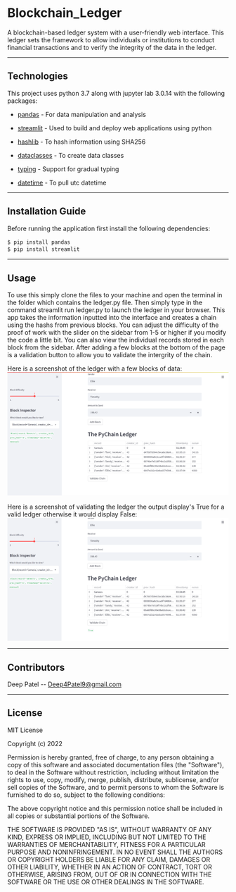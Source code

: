 # Blockchain_Ledger

A blockchain-based ledger system with a user-friendly web interface. This ledger sets the framework to allow individuals or institutions to conduct financial transactions and to verify the integrity of the data in the ledger.

---

## Technologies

This project uses python 3.7 along with jupyter lab 3.0.14 with the following packages:


* [pandas](https://github.com/pandas-dev/pandas) - For data manipulation and analysis

* [streamlit](https://docs.streamlit.io/) - Used to build and deploy web applications using python

* [hashlib](https://docs.python.org/3/library/hashlib.html) - To hash information using SHA256

* [dataclasses](https://docs.python.org/3/library/dataclasses.html) - To create data classes 

* [typing](https://docs.python.org/3/library/typing.html) - Support for gradual typing

* [datetime](https://docs.python.org/3/library/datetime.html) - To pull utc datetime

---

## Installation Guide

Before running the application first install the following dependencies:

```python
$ pip install pandas
$ pip install streamlit

```

---

## Usage

To use this simply clone the files to your machine and open the terminal in the folder which contains the ledger.py file. Then simply type in the command streamlit run ledger.py to launch the ledger in your browser. This app takes the information inputted into the interface and creates a chain using the hashs from previous blocks. You can adjust the difficulty of the proof of work with the slider on the sidebar from 1-5 or higher if you modify the code a little bit. You can also view the individual records stored in each block from the sidebar. After adding a few blocks at the bottom of the page is a validation button to allow you to validate the intergrity of the chain.

Here is a screenshot of the ledger with a few blocks of data:
![A Screenshot of the ledger.py file after inputting a few blocks of data.](images/ledger.png)<br>

Here is a screenshot of validating the ledger the output display's True for a valid ledger otherwise it would display False:
![A Screenshot of the ledger.py file after validating the ledger.](images/validate.png)<br>


---

## Contributors

Deep Patel -- Deep4Patel9@gmail.com

---

## License

MIT License

Copyright (c) 2022  

Permission is hereby granted, free of charge, to any person obtaining a copy
of this software and associated documentation files (the "Software"), to deal
in the Software without restriction, including without limitation the rights
to use, copy, modify, merge, publish, distribute, sublicense, and/or sell
copies of the Software, and to permit persons to whom the Software is
furnished to do so, subject to the following conditions:

The above copyright notice and this permission notice shall be included in all
copies or substantial portions of the Software.

THE SOFTWARE IS PROVIDED "AS IS", WITHOUT WARRANTY OF ANY KIND, EXPRESS OR
IMPLIED, INCLUDING BUT NOT LIMITED TO THE WARRANTIES OF MERCHANTABILITY,
FITNESS FOR A PARTICULAR PURPOSE AND NONINFRINGEMENT. IN NO EVENT SHALL THE
AUTHORS OR COPYRIGHT HOLDERS BE LIABLE FOR ANY CLAIM, DAMAGES OR OTHER
LIABILITY, WHETHER IN AN ACTION OF CONTRACT, TORT OR OTHERWISE, ARISING FROM,
OUT OF OR IN CONNECTION WITH THE SOFTWARE OR THE USE OR OTHER DEALINGS IN THE
SOFTWARE.
